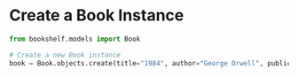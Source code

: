 # Create a Book Instance

```python
from bookshelf.models import Book

# Create a new Book instance
book = Book.objects.create(title="1984", author="George Orwell", publication_year=1949)
